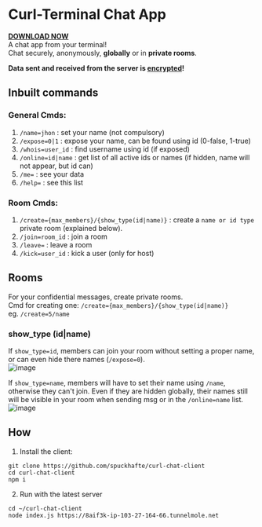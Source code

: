 # Curl-Terminal Chat App
[**DOWNLOAD NOW**](https://github.com/spuckhafte/curl-chat#how)<br>
A chat app from your terminal!<br>
Chat securely, anonymously, **globally** or in **private rooms**.

**Data sent and received from the server is [encrypted](https://github.com/spuckhafte/encdenc)!**

## Inbuilt commands
### General Cmds:
1. `/name=jhon` : set your name (not compulsory)
2. `/expose=0|1` : expose your name, can be found using id (0-false, 1-true)
3. `/whois=user_id` : find username using id (if exposed)
4. `/online=id|name` : get list of all active ids or names (if hidden, name will not appear, but id can)
5. `/me=` : see your data
5. `/help=` : see this list

### Room Cmds:
1. `/create={max_members}/{show_type(id|name)}` : create a `name or id type` private room (explained below).
2. `/join=room_id` : join a room
3. `/leave=` : leave a room
4. `/kick=user_id` : kick a user (only for host)

## Rooms
For your confidential messages, create private rooms.<br>
Cmd for creating one: `/create={max_members}/{show_type(id|name)}`<br>
eg. `/create=5/name`

### show_type (id|name)
If `show_type=id`, members can join your room without setting a proper name, or can even hide there names (`/expose=0`).<br>
![image](https://user-images.githubusercontent.com/70335252/200134396-6b1eece6-c853-4b80-ab55-b26bf05a4169.png)


If `show_type=name`, members will have to set their name using `/name`, otherwise they can't join. 
Even if they are hidden globally, their names still will be visible in your room when sending msg or in the `/online=name` list.
![image](https://user-images.githubusercontent.com/70335252/200134338-b281697a-1ad7-41fb-a88f-7791837ae548.png)


## How
 1. Install the client:
```
git clone https://github.com/spuckhafte/curl-chat-client
cd curl-chat-client
npm i
```
 2. Run with the latest server
```
cd ~/curl-chat-client
node index.js https://8aif3k-ip-103-27-164-66.tunnelmole.net
```
